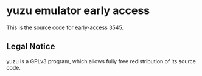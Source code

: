 yuzu emulator early access
=============

This is the source code for early-access 3545.

## Legal Notice

yuzu is a GPLv3 program, which allows fully free redistribution of its source code.